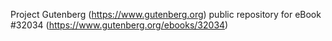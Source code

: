 Project Gutenberg (https://www.gutenberg.org) public repository for eBook #32034 (https://www.gutenberg.org/ebooks/32034)
